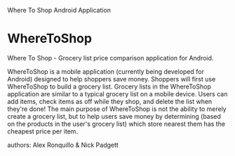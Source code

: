 Where To Shop Android Application
# WhereToShop

Where To Shop - Grocery list price comparison application for Android.

WhereToShop is a mobile application (currently being developed for Android) designed to help shoppers save money. Shoppers will first use WhereToShop to build a grocery list. Grocery lists in the WhereToShop application are similar to a typical grocery list on a mobile device. Users can add items, check items as off while they shop, and delete the list when they're done! The main purpose of WhereToShop is not the ability to merely create a grocery list, but to help users save money by determining (based on the products in the user's grocery list) which store nearest them has the cheapest price per item.

authors: Alex Ronquillo & Nick Padgett
